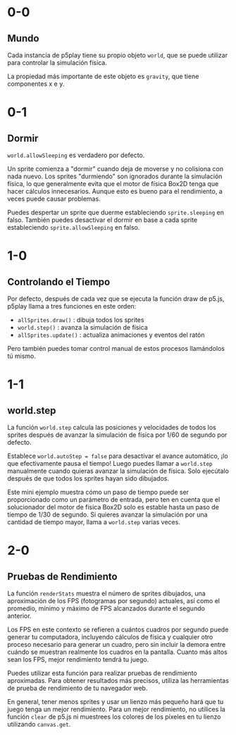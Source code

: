 # 0-0

## Mundo

Cada instancia de p5play tiene su propio objeto `world`, que se puede utilizar para controlar la simulación física.

La propiedad más importante de este objeto es `gravity`, que tiene componentes x e y.

# 0-1

## Dormir

`world.allowSleeping` es verdadero por defecto.

Un sprite comienza a "dormir" cuando deja de moverse y no colisiona con nada nuevo. Los sprites "durmiendo" son ignorados durante la simulación física, lo que generalmente evita que el motor de física Box2D tenga que hacer cálculos innecesarios. Aunque esto es bueno para el rendimiento, a veces puede causar problemas.

Puedes despertar un sprite que duerme estableciendo `sprite.sleeping` en falso. También puedes desactivar el dormir en base a cada sprite estableciendo `sprite.allowSleeping` en falso.

# 1-0

## Controlando el Tiempo

Por defecto, después de cada vez que se ejecuta la función draw de p5.js, p5play llama a tres funciones en este orden:

- `allSprites.draw()` : dibuja todos los sprites
- `world.step()` : avanza la simulación de física
- `allSprites.update()` : actualiza animaciones y eventos del ratón

Pero también puedes tomar control manual de estos procesos llamándolos tú mismo.

# 1-1

## world.step

La función `world.step` calcula las posiciones y velocidades de todos los sprites después de avanzar la simulación de física por 1/60 de segundo por defecto.

Establece `world.autoStep = false` para desactivar el avance automático, ¡lo que efectivamente pausa el tiempo! Luego puedes llamar a `world.step` manualmente cuando quieras avanzar la simulación de física. Solo ejecútalo después de que todos los sprites hayan sido dibujados.

Este mini ejemplo muestra cómo un paso de tiempo puede ser proporcionado como un parámetro de entrada, pero ten en cuenta que el solucionador del motor de física Box2D solo es estable hasta un paso de tiempo de 1/30 de segundo. Si quieres avanzar la simulación por una cantidad de tiempo mayor, llama a `world.step` varias veces.

# 2-0

## Pruebas de Rendimiento

La función `renderStats` muestra el número de sprites dibujados, una aproximación de los FPS (fotogramas por segundo) actuales, así como el promedio, mínimo y máximo de FPS alcanzados durante el segundo anterior.

Los FPS en este contexto se refieren a cuántos cuadros por segundo puede generar tu computadora, incluyendo cálculos de física y cualquier otro proceso necesario para generar un cuadro, pero sin incluir la demora entre cuándo se muestran realmente los cuadros en la pantalla. Cuanto más altos sean los FPS, mejor rendimiento tendrá tu juego.

Puedes utilizar esta función para realizar pruebas de rendimiento aproximadas. Para obtener resultados más precisos, utiliza las herramientas de prueba de rendimiento de tu navegador web.

En general, tener menos sprites y usar un lienzo más pequeño hará que tu juego tenga un mejor rendimiento. Para un mejor rendimiento, no utilices la función `clear` de p5.js ni muestrees los colores de los píxeles en tu lienzo utilizando `canvas.get`.
